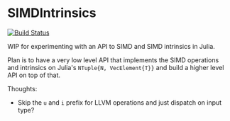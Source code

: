 # SIMDIntrinsics

[![Build Status](https://travis-ci.org/KristofferC/SIMDIntrinsics.jl.svg?branch=master)](https://travis-ci.org/KristofferC/SIMDIntrinsics.jl)

WIP for experimenting with an API to SIMD and SIMD intrinsics in Julia.

Plan is to have a very low level API that implements the SIMD operations and intrinsics on
Julia's `NTuple{N, VecElement{T}}` and build a higher level API on top of that.

Thoughts:

- Skip the `u` and `i` prefix for LLVM operations and just dispatch on input type?

